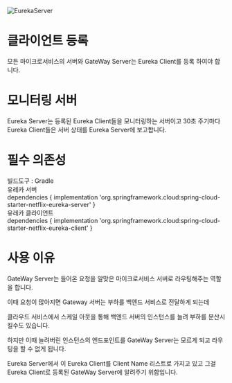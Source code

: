 ![EurekaServer](https://github.com/user-attachments/assets/ac75783c-e525-49e7-8806-b214b2139f32)

# 클라이언트 등록
모든 마이크로서비스의 서버와 GateWay Server는 Eureka Client를 등록 하여야 합니다.


# 모니터링 서버
Eureka Server는 등록된 Eureka Client들을 모니터링하는 서버이고 
30초 주기마다 Eureka Client들은 서버 상태를 Eureka Server에 보고합니다.

# 필수 의존성
빌드도구 : Gradle
<br>
유레카 서버
<br>
dependencies {
	implementation 'org.springframework.cloud:spring-cloud-starter-netflix-eureka-server'
}
<br>
유레카 클라이언트
<br>
dependencies {
	implementation 'org.springframework.cloud:spring-cloud-starter-netflix-eureka-client'
}

# 사용 이유

GateWay Server는 들어온 요청을 알맞은 마이크로서비스 서버로 라우팅해주는 역할을 합니다.

이때 요청이 많아지면 Gateway 서버는 부하를 백엔드 서비스로 전달하게 되는데

클라우드 서비스에서 스케일 아웃을 통해 백엔드 서버의 인스턴스를 늘려 부하를 분산시킬수도 있습니다.

하지만 이때 늘려버린 인스턴스의 엔드포인트를 GateWay Server는 모르게 되고 라우팅을 할 수 없게 됩니다.

Eureka Server에서 이 Eureka Client를 Client Name 리스트로 가지고 있고 그걸 Eureka Client로 등록된 GateWay Server에 알려주기 위함입니다.
